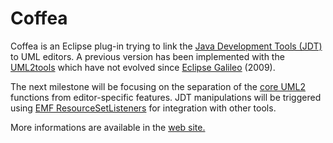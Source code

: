 Coffea
======

<p>
Coffea is an Eclipse plug-in trying to link the <a href="http://www.eclipse.org/jdt/">Java Development Tools (JDT)</a> to UML editors. A previous version has been implemented with the <a href="http://wiki.eclipse.org/MDT-UML2Tools">UML2tools</a> which have not evolved since <a href="https://www.eclipse.org/galileo/">Eclipse Galileo</a> (2009).
</p>
<p>
The next milestone will be focusing on the separation of the <a href="http://wiki.eclipse.org/MDT-UML2">core UML2</a> functions from editor-specific features. JDT manipulations will be triggered using <a href="http://download.eclipse.org/modeling/emf/transaction/javadoc/workspace/1.4.0/org/eclipse/emf/transaction/ResourceSetListener.html">EMF ResourceSetListeners</a> for integration with other tools.
<p>
<p>
More informations are available in the <a href="http://bdulac.github.io/coffea/">web site.</a>
</p>